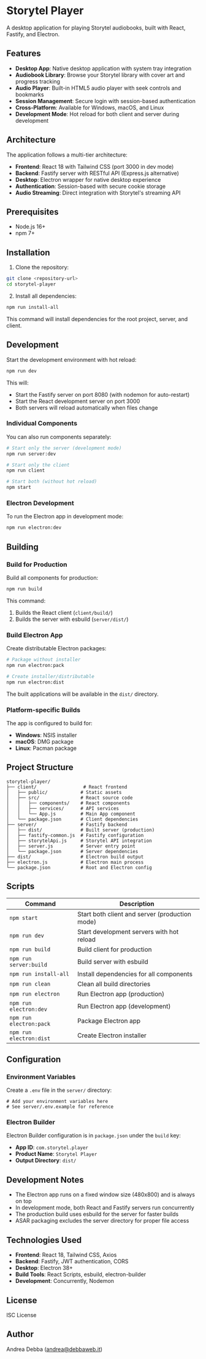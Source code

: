 # Storytel Player

A desktop application for playing Storytel audiobooks, built with React, Fastify, and Electron.

## Features

- **Desktop App**: Native desktop application with system tray integration
- **Audiobook Library**: Browse your Storytel library with cover art and progress tracking
- **Audio Player**: Built-in HTML5 audio player with seek controls and bookmarks
- **Session Management**: Secure login with session-based authentication
- **Cross-Platform**: Available for Windows, macOS, and Linux
- **Development Mode**: Hot reload for both client and server during development

## Architecture

The application follows a multi-tier architecture:

- **Frontend**: React 18 with Tailwind CSS (port 3000 in dev mode)
- **Backend**: Fastify server with RESTful API (Express.js alternative)
- **Desktop**: Electron wrapper for native desktop experience
- **Authentication**: Session-based with secure cookie storage
- **Audio Streaming**: Direct integration with Storytel's streaming API

## Prerequisites

- Node.js 16+
- npm 7+

## Installation

1. Clone the repository:
```bash
git clone <repository-url>
cd storytel-player
```

2. Install all dependencies:
```bash
npm run install-all
```

This command will install dependencies for the root project, server, and client.

## Development

Start the development environment with hot reload:

```bash
npm run dev
```

This will:
- Start the Fastify server on port 8080 (with nodemon for auto-restart)
- Start the React development server on port 3000
- Both servers will reload automatically when files change

### Individual Components

You can also run components separately:

```bash
# Start only the server (development mode)
npm run server:dev

# Start only the client
npm run client

# Start both (without hot reload)
npm start
```

### Electron Development

To run the Electron app in development mode:

```bash
npm run electron:dev
```

## Building

### Build for Production

Build all components for production:

```bash
npm run build
```

This command:
1. Builds the React client (`client/build/`)
2. Builds the server with esbuild (`server/dist/`)

### Build Electron App

Create distributable Electron packages:

```bash
# Package without installer
npm run electron:pack

# Create installer/distributable
npm run electron:dist
```

The built applications will be available in the `dist/` directory.

### Platform-specific Builds

The app is configured to build for:
- **Windows**: NSIS installer
- **macOS**: DMG package
- **Linux**: Pacman package

## Project Structure

```
storytel-player/
├── client/                 # React frontend
│   ├── public/            # Static assets
│   ├── src/               # React source code
│   │   ├── components/    # React components
│   │   ├── services/      # API services
│   │   └── App.js         # Main App component
│   └── package.json       # Client dependencies
├── server/                # Fastify backend
│   ├── dist/              # Built server (production)
│   ├── fastify-common.js  # Fastify configuration
│   ├── storytelApi.js     # Storytel API integration
│   ├── server.js          # Server entry point
│   └── package.json       # Server dependencies
├── dist/                  # Electron build output
├── electron.js            # Electron main process
└── package.json           # Root and Electron config
```

## Scripts

| Command | Description |
|---------|-------------|
| `npm start` | Start both client and server (production mode) |
| `npm run dev` | Start development servers with hot reload |
| `npm run build` | Build client for production |
| `npm run server:build` | Build server with esbuild |
| `npm run install-all` | Install dependencies for all components |
| `npm run clean` | Clean all build directories |
| `npm run electron` | Run Electron app (production) |
| `npm run electron:dev` | Run Electron app (development) |
| `npm run electron:pack` | Package Electron app |
| `npm run electron:dist` | Create Electron installer |

## Configuration

### Environment Variables

Create a `.env` file in the `server/` directory:

```env
# Add your environment variables here
# See server/.env.example for reference
```

### Electron Builder

Electron Builder configuration is in `package.json` under the `build` key:

- **App ID**: `com.storytel.player`
- **Product Name**: `Storytel Player`
- **Output Directory**: `dist/`

## Development Notes

- The Electron app runs on a fixed window size (480x800) and is always on top
- In development mode, both React and Fastify servers run concurrently
- The production build uses esbuild for the server for faster builds
- ASAR packaging excludes the server directory for proper file access

## Technologies Used

- **Frontend**: React 18, Tailwind CSS, Axios
- **Backend**: Fastify, JWT authentication, CORS
- **Desktop**: Electron 38+
- **Build Tools**: React Scripts, esbuild, electron-builder
- **Development**: Concurrently, Nodemon

## License

ISC License

## Author

Andrea Debba (andrea@debbaweb.it)
